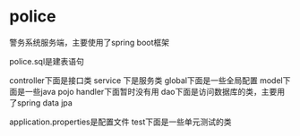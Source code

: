 # police
警务系统服务端，主要使用了spring boot框架

police.sql是建表语句

controller下面是接口类
service 下是服务类
global下面是一些全局配置
model下面是一些java pojo
handler下面暂时没有用
dao下面是访问数据库的类，主要用了spring data jpa

application.properties是配置文件
test下面是一些单元测试的类
